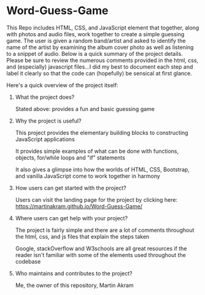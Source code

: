# Word-Guess-Game

This Repo includes HTML, CSS, and JavaScript element that together, along with photos and audio files, work together to create a simple guessing game. The user is given a random band/artist and asked to identify the name of the artist by examining the album cover photo as well as listening to a snippet of audio. Below is a quick summary of the project details. Please be sure to review the numerous comments provided in the html, css, and (especially) javascript files...I did my best to document each step and label it clearly so that the code can (hopefully) be sensical at first glance.

Here's a quick overview of the project itself:

1. What the project does?

   Stated above: provides a fun and basic guessing game

2. Why the project is useful?

   This project provides the elementary building blocks to constructing JavaScript applications

   It provides simple examples of what can be done with functions, objects, for/while loops and "if" statements

   It also gives a glimpse into how the worlds of HTML, CSS, Bootstrap, and vanilla JavaScript come to work together in harmony

3. How users can get started with the project?

   Users can visit the landing page for the project by clicking here: https://martinakram.github.io/Word-Guess-Game/

4. Where users can get help with your project?

   The project is fairly simple and there are a lot of comments throughout the html, css, and js files that explain the steps taken

   Google, stackOverflow and W3schools are all great resources if the reader isn't familiar with some of the elements used throughout the codebase

5. Who maintains and contributes to the project?

   Me, the owner of this repository, Martin Akram
